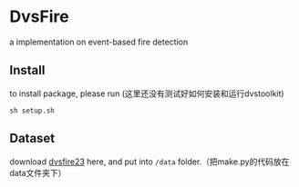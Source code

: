 # DvsFire

a implementation on event-based fire detection

## Install

to install package, please run (这里还没有测试好如何安装和运行dvstoolkit)

```unix
sh setup.sh
```

## Dataset


download [dvsfire23](https://www.bilibili.com/) here, and put into `/data` folder.（把make.py的代码放在data文件夹下）
